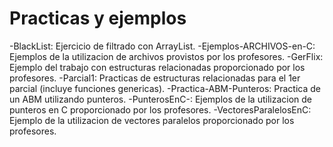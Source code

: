 # Practicas y ejemplos
-BlackList: Ejercicio de filtrado con ArrayList.
-Ejemplos-ARCHIVOS-en-C: Ejemplos de la utilizacion de archivos provistos por los profesores.
-GerFlix: Ejemplo del trabajo con estructuras relacionadas proporcionado por los profesores.
-Parcial1: Practicas de estructuras relacionadas para el 1er parcial (incluye funciones genericas).
-Practica-ABM-Punteros: Practica de un ABM utilizando punteros.
-PunterosEnC-: Ejemplos de la utilizacion de punteros en C proporcionado por los profesores.
-VectoresParalelosEnC: Ejemplo de la utilizacion de vectores paralelos proporcionado por los profesores.